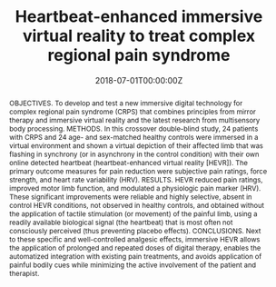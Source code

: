 ---
abstract: OBJECTIVES. To develop and test a new immersive digital technology for complex regional pain syndrome (CRPS) that combines principles from mirror therapy and immersive virtual reality and the latest research from multisensory body processing. METHODS. In this crossover double-blind study, 24 patients with CRPS and 24 age- and sex-matched healthy controls were immersed in a virtual environment and shown a virtual depiction of their affected limb that was flashing in synchrony (or in asynchrony in the control condition) with their own online detected heartbeat (heartbeat-enhanced virtual reality [HEVR]). The primary outcome measures for pain reduction were subjective pain ratings, force strength, and heart rate variability (HRV). RESULTS. HEVR reduced pain ratings, improved motor limb function, and modulated a physiologic pain marker (HRV). These significant improvements were reliable and highly selective, absent in control HEVR conditions, not observed in healthy controls, and obtained without the application of tactile stimulation (or movement) of the painful limb, using a readily available biological signal (the heartbeat) that is most often not consciously perceived (thus preventing placebo effects). CONCLUSIONS. Next to these specific and well-controlled analgesic effects, immersive HEVR allows the application of prolonged and repeated doses of digital therapy, enables the automatized integration with existing pain treatments, and avoids application of painful bodily cues while minimizing the active involvement of the patient and therapist.
authors:
- Marco Solcà
- admin
- Javier Bello-Ruiz
- Thomas Schmidlin
- Bruno Herbelin
- François Luthi
- Michel Konzelmann
- Jean-Yves Beaulieu
- François Delaquaize
- Armin Schnider
- Adrian G. Guggisberg
- Andrea Serino
- Olaf Blanke
date: "2018-07-01T00:00:00Z"
doi: "10.1212/WNL.0000000000005905"
featured: false
image:
  caption: 'Image credit: [**Unsplash**](https://unsplash.com/photos/jdD8gXaTZsc)'
  focal_point: ""
  preview_only: true
projects: []
publication: 'Neurology, 91(5):e479-e489'
publication_short: "Neurology, 91(5):e479-e489"
publication_types:
- "2"
publishDate: "2018-07-01T00:00:00Z"
slides: 
summary: Pain is inextricably linked to the body and, in the case of chronic pain, a primary health care problem, often associated with abnormalities in the central representation of painful body parts. Recent work in cognitive neuroscience showed that altering the central representation of the body through multisensory bodily inputs such as visuotactile in the rubber hand illusion or visuomotor during mirror therapy may be of relevance for the understanding and treatment of pain
tags: [complex regional pain syndrome, virtual reality, rubber hand illusion, heart rate variability, embodiment,Interoception, Heartbeat, Cardio-visual interaction]
title: Heartbeat-enhanced immersive virtual reality to treat complex regional pain syndrome
url_code: ""
url_dataset: ""
url_pdf: https://www.researchgate.net/publication/326241318_Heartbeat-enhanced_immersive_virtual_reality_to_treat_complex_regional_pain_syndrome
url_poster: ""
url_project: ""
url_slides: ""
url_source: ""
url_video: ""
---